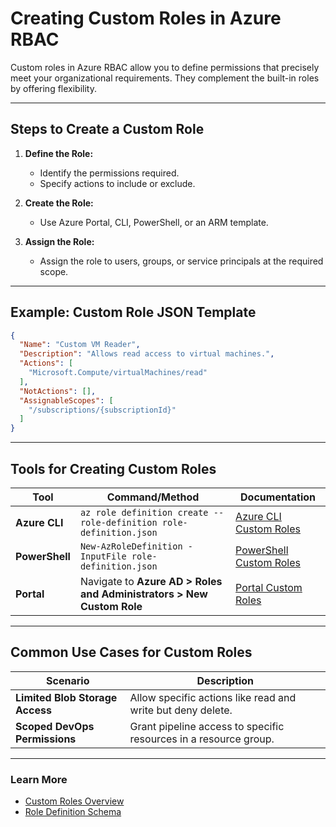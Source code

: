 # Creating Custom Roles in Azure RBAC

Custom roles in Azure RBAC allow you to define permissions that precisely meet your organizational requirements. They complement the built-in roles by offering flexibility.

---

## Steps to Create a Custom Role

1. **Define the Role:**
   - Identify the permissions required.
   - Specify actions to include or exclude.

2. **Create the Role:**
   - Use Azure Portal, CLI, PowerShell, or an ARM template.

3. **Assign the Role:**
   - Assign the role to users, groups, or service principals at the required scope.

---

## Example: Custom Role JSON Template

```json
{
  "Name": "Custom VM Reader",
  "Description": "Allows read access to virtual machines.",
  "Actions": [
    "Microsoft.Compute/virtualMachines/read"
  ],
  "NotActions": [],
  "AssignableScopes": [
    "/subscriptions/{subscriptionId}"
  ]
}
```

---

## Tools for Creating Custom Roles

| **Tool**        | **Command/Method**                                                                                         | **Documentation**                                                                 |
|------------------|-----------------------------------------------------------------------------------------------------------|-----------------------------------------------------------------------------------|
| **Azure CLI**   | `az role definition create --role-definition role-definition.json`                                         | [Azure CLI Custom Roles](https://learn.microsoft.com/azure/role-based-access-control/custom-roles-cli?WT.mc_id=%3Fwt.mc_id%3Dstudentamb_260352) |
| **PowerShell**  | `New-AzRoleDefinition -InputFile role-definition.json`                                                     | [PowerShell Custom Roles](https://learn.microsoft.com/azure/role-based-access-control/custom-roles-powershell?WT.mc_id=%3Fwt.mc_id%3Dstudentamb_260352) |
| **Portal**      | Navigate to **Azure AD > Roles and Administrators > New Custom Role**                                       | [Portal Custom Roles](https://learn.microsoft.com/azure/role-based-access-control/custom-roles-portal?WT.mc_id=%3Fwt.mc_id%3Dstudentamb_260352) |

---

## Common Use Cases for Custom Roles
| **Scenario**                      | **Description**                                                   |
|-----------------------------------|-------------------------------------------------------------------|
| **Limited Blob Storage Access**   | Allow specific actions like read and write but deny delete.       |
| **Scoped DevOps Permissions**     | Grant pipeline access to specific resources in a resource group.  |

---

### Learn More
- [Custom Roles Overview](https://learn.microsoft.com/azure/role-based-access-control/custom-roles?WT.mc_id=%3Fwt.mc_id%3Dstudentamb_260352)
- [Role Definition Schema](https://learn.microsoft.com/azure/role-based-access-control/overview?WT.mc_id=%3Fwt.mc_id%3Dstudentamb_260352)

